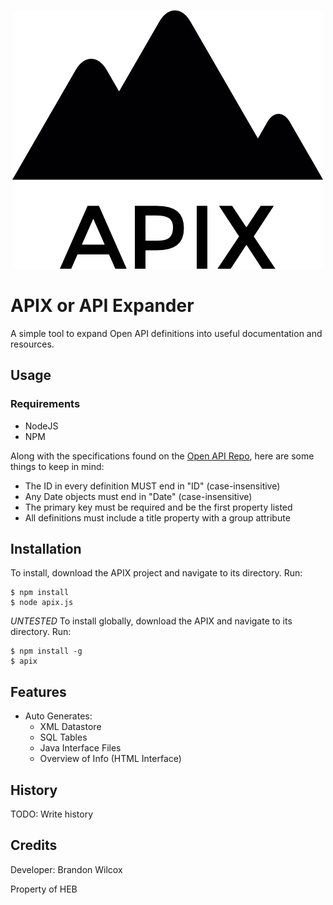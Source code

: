 <p align="center">
  <img src="./apix_logo.png"/>
</p>

# APIX or API Expander

A simple tool to expand Open API definitions into useful documentation and resources.

## Usage
### Requirements
+ NodeJS
+ NPM

Along with the specifications found on the [Open API Repo](https://github.com/OAI/OpenAPI-Specification), here are some things to keep in mind:
+ The ID in every definition MUST end in "ID" (case-insensitive)
+ Any Date objects must end in "Date" (case-insensitive)
+ The primary key must be required and be the first property listed
+ All definitions must include a title property with a group attribute

## Installation

To install, download the APIX project and navigate to its directory. Run:

    $ npm install
    $ node apix.js

*UNTESTED*
To install globally, download the APIX and navigate to its directory. Run:

    $ npm install -g
    $ apix

## Features
+ Auto Generates:
    + XML Datastore
    + SQL Tables
    + Java Interface Files
    + Overview of Info (HTML Interface)

## History

TODO: Write history

## Credits

Developer: Brandon Wilcox

Property of HEB
